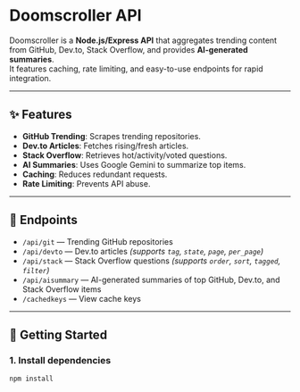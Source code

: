 # Doomscroller API

Doomscroller is a **Node.js/Express API** that aggregates trending content from GitHub, Dev.to, Stack Overflow, and provides **AI-generated summaries**.  
It features caching, rate limiting, and easy-to-use endpoints for rapid integration.

---

## ✨ Features
- **GitHub Trending**: Scrapes trending repositories.  
- **Dev.to Articles**: Fetches rising/fresh articles.  
- **Stack Overflow**: Retrieves hot/activity/voted questions.  
- **AI Summaries**: Uses Google Gemini to summarize top items.  
- **Caching**: Reduces redundant requests.  
- **Rate Limiting**: Prevents API abuse.  

---

## 🔗 Endpoints
- `/api/git` — Trending GitHub repositories  
- `/api/devto` — Dev.to articles *(supports `tag`, `state`, `page`, `per_page`)*  
- `/api/stack` — Stack Overflow questions *(supports `order`, `sort`, `tagged`, `filter`)*  
- `/api/aisummary` — AI-generated summaries of top GitHub, Dev.to, and Stack Overflow items  
- `/cachedkeys` — View cache keys  

---

## 🚀 Getting Started

### 1. Install dependencies
```bash
npm install
